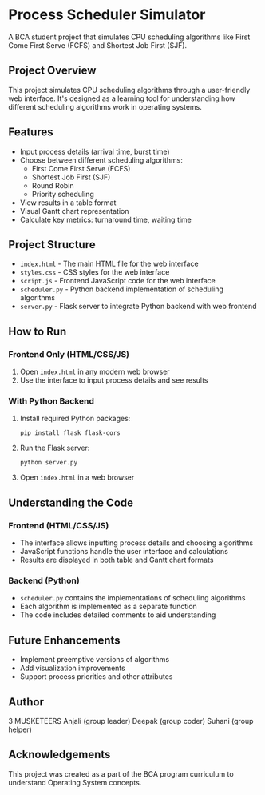 
# Process Scheduler Simulator

A BCA student project that simulates CPU scheduling algorithms like First Come First Serve (FCFS) and Shortest Job First (SJF).

## Project Overview

This project simulates CPU scheduling algorithms through a user-friendly web interface. It's designed as a learning tool for understanding how different scheduling algorithms work in operating systems.

## Features

- Input process details (arrival time, burst time)
- Choose between different scheduling algorithms:
  - First Come First Serve (FCFS)
  - Shortest Job First (SJF)
  - Round Robin
  - Priority scheduling 
- View results in a table format
- Visual Gantt chart representation
- Calculate key metrics: turnaround time, waiting time

## Project Structure

- `index.html` - The main HTML file for the web interface
- `styles.css` - CSS styles for the web interface
- `script.js` - Frontend JavaScript code for the web interface
- `scheduler.py` - Python backend implementation of scheduling algorithms
- `server.py` - Flask server to integrate Python backend with web frontend

## How to Run

### Frontend Only (HTML/CSS/JS)
1. Open `index.html` in any modern web browser
2. Use the interface to input process details and see results

### With Python Backend
1. Install required Python packages:
   ```
   pip install flask flask-cors
   ```
2. Run the Flask server:
   ```
   python server.py
   ```
3. Open `index.html` in a web browser

## Understanding the Code

### Frontend (HTML/CSS/JS)
- The interface allows inputting process details and choosing algorithms
- JavaScript functions handle the user interface and calculations
- Results are displayed in both table and Gantt chart formats

### Backend (Python)
- `scheduler.py` contains the implementations of scheduling algorithms
- Each algorithm is implemented as a separate function
- The code includes detailed comments to aid understanding

## Future Enhancements
- Implement preemptive versions of algorithms
- Add visualization improvements
- Support process priorities and other attributes

## Author
3 MUSKETEERS 
Anjali (group leader)
Deepak (group coder)
Suhani (group helper)

## Acknowledgements
This project was created as a part of the BCA program curriculum to understand Operating System concepts.
